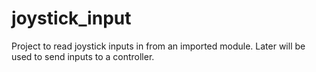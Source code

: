# joystick_input
Project to read joystick inputs in from an imported module.  Later will be used to send inputs to a controller.
